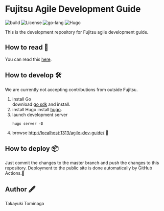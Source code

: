 # Fujitsu Agile Development Guide

![build](https://img.shields.io/badge/build-passing-brightgreen?style=flat-square)
![License](https://img.shields.io/badge/license-CC%20BY--NC--SA%204.0-green?style=flat-square)
![go-lang](https://img.shields.io/badge/Go-^1.16.6-76E1FE.svg?logo=go&style=flat-square)
![Hugo](https://img.shields.io/badge/Hugo-%5E0.87.0-ff4088?style=flat-square&logo=hugo)

This is the development repository for Fujitsu agile development guide.

## How to read 📕

You can read this [here](https://onebase-fujitsu.github.io/agile-dev-guide/).

## How to develop 🛠

We are currently not accepting contributions from outside Fujitsu.

1. install Go  
   download [go sdk](https://golang.org/dl/) and install.
2. install Hugo
   install [hugo](https://gohugo.io/getting-started/installing/).
3. launch development server
    ```shell
    hugo server -D
    ```
4. browse [http://localhost:1313/agile-dev-guide/](http://localhost:1313/agile-dev-guide/) 🚀

## How to deploy 📦

Just commit the changes to the master branch and push the changes to this repository.
Deployment to the public site is done automatically by GitHub Actions.👋

## Author 🖋

Takayuki Tominaga